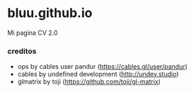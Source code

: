 # bluu.github.io
Mi pagina CV 2.0

### creditos
- ops by cables user pandur (https://cables.gl/user/pandur)
- cables by undefined development (http://undev.studio)
- glmatrix by toji (https://github.com/toji/gl-matrix)
